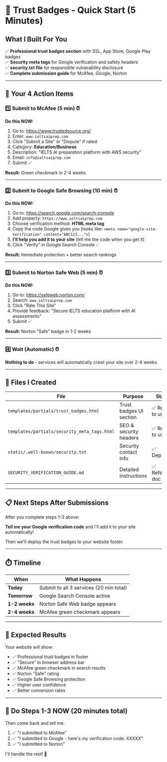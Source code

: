 # 🚀 Trust Badges - Quick Start (5 Minutes)

## What I Built For You

✅ **Professional trust badges section** with SSL, App Store, Google Play badges  
✅ **Security meta tags** for Google verification and safety headers  
✅ **security.txt file** for responsible vulnerability disclosure  
✅ **Complete submission guide** for McAfee, Google, Norton

---

## 🎯 Your 4 Action Items

### 1️⃣ Submit to McAfee (5 min) ⏰
**Do this NOW:**
1. Go to: https://www.trustedsource.org/
2. Enter: `www.ieltsaiprep.com`
3. Click "Submit a Site" or "Dispute" if rated
4. Category: **Education/Business**
5. Description: "IELTS AI preparation platform with AWS security"
6. Email: `info@ieltsaiprep.com`
7. Submit ✅

**Result:** Green checkmark in 2-4 weeks

---

### 2️⃣ Submit to Google Safe Browsing (10 min) ⏰
**Do this NOW:**
1. Go to: https://search.google.com/search-console
2. Add property: `https://www.ieltsaiprep.com`
3. Choose verification method: **HTML meta tag**
4. Copy the code Google gives you (looks like: `<meta name="google-site-verification" content="ABC123...">`)
5. **I'll help you add it to your site** (tell me the code when you get it)
6. Click "Verify" in Google Search Console ✅

**Result:** Immediate protection + better search rankings

---

### 3️⃣ Submit to Norton Safe Web (5 min) ⏰
**Do this NOW:**
1. Go to: https://safeweb.norton.com/
2. Search: `www.ieltsaiprep.com`
3. Click "Rate This Site"
4. Provide feedback: "Secure IELTS education platform with AI assessments"
5. Submit ✅

**Result:** Norton "Safe" badge in 1-2 weeks

---

### 4️⃣ Wait (Automatic) ⏰
**Nothing to do** - services will automatically crawl your site over 2-4 weeks.

---

## 🎨 Files I Created

| File | Purpose | Status |
|------|---------|--------|
| `templates/partials/trust_badges.html` | Trust badges UI section | ✅ Ready to use |
| `templates/partials/security_meta_tags.html` | SEO & security headers | ✅ Ready to use |
| `static/.well-known/security.txt` | Security contact info | ✅ Deployed |
| `SECURITY_VERIFICATION_GUIDE.md` | Detailed instructions | ✅ Reference doc |

---

## 📋 Next Steps After Submissions

After you complete steps 1-3 above:

**Tell me your Google verification code** and I'll add it to your site automatically!

Then we'll deploy the trust badges to your website footer.

---

## ⏱️ Timeline

| When | What Happens |
|------|--------------|
| **Today** | Submit to all 3 services (20 min total) |
| **Tomorrow** | Google Search Console active |
| **1-2 weeks** | Norton Safe Web badge appears |
| **2-4 weeks** | McAfee green checkmark appears |

---

## 🎉 Expected Results

Your website will show:
- ✅ Professional trust badges in footer
- ✅ "Secure" in browser address bar
- ✅ McAfee green checkmark in search results
- ✅ Norton "Safe" rating
- ✅ Google Safe Browsing protection
- ✅ Higher user confidence
- ✅ Better conversion rates

---

## 🚀 Do Steps 1-3 NOW (20 minutes total)

Then come back and tell me:
1. ✅ "I submitted to McAfee"
2. ✅ "I submitted to Google - here's my verification code: XXXXX"
3. ✅ "I submitted to Norton"

I'll handle the rest! 💪
